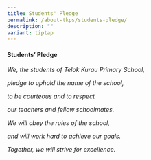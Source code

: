 ```yaml
---
title: Students' Pledge
permalink: /about-tkps/students-pledge/
description: ""
variant: tiptap
---
```

<h4><strong>Students’ Pledge</strong></h4><p><em>We, the students of Telok Kurau Primary School,</em></p><p><em>pledge to uphold the name of the school,</em></p><p><em>to be courteous&nbsp;and to respect</em></p><p><em>our teachers and fellow schoolmates.</em></p><p><em>We will obey the rules of the school,</em></p><p><em>and will work hard to achieve our goals.</em></p><p><em>Together, we will strive for excellence.</em></p>